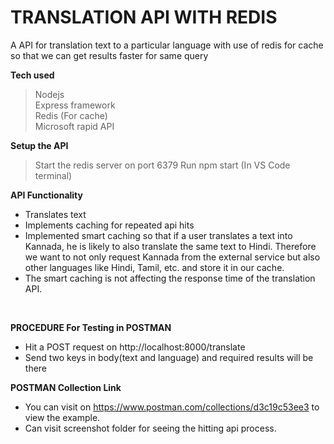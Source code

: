 # TRANSLATION API WITH REDIS
A API for translation text to a particular language with use of redis for cache so that we can get results faster for same query
<br/>

**Tech used**<br/>
  >Nodejs<br/>
  >Express framework<br/>
  >Redis (For cache)<br/>
  >Microsoft rapid API

**Setup the API**
> Start the redis server on port 6379 
> Run npm start (In VS Code terminal)<br/>

**API Functionality**
- Translates text<br/>
- Implements caching for repeated api hits<br/>
- Implemented smart caching so  that if a user translates a text into
Kannada, he is likely to also translate the same text to Hindi. Therefore we want to not only request Kannada
from the external service but also other languages like Hindi, Tamil, etc. and store it in our cache.
- The smart caching is not affecting the response time of the translation API.
<br/>

**PROCEDURE For Testing in POSTMAN**
- Hit a POST request on http://localhost:8000/translate
- Send two keys in body(text and language) and required results will be there

**POSTMAN Collection Link**
- You can visit on https://www.postman.com/collections/d3c19c53ee3 to view the example.
- Can visit screenshot folder for seeing the hitting api process.



